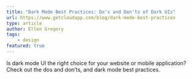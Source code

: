 ```yaml
---
title: "Dark Mode Best Practices: Do's and Don'ts of Dark UIs"
url: https://www.getcloudapp.com/blog/dark-mode-best-practices
type: article
author: Ellen Gregory
tags: 
    - design
featured: true
---
```

Is dark mode UI the right choice for your website or mobile application? Check out the dos and don’ts, and dark mode best practices. 